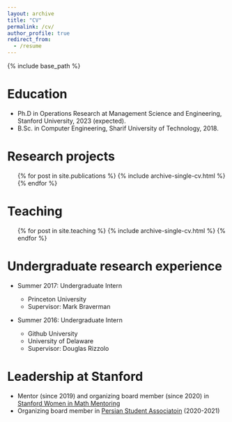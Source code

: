 ```yaml
---
layout: archive
title: "CV"
permalink: /cv/
author_profile: true
redirect_from:
  - /resume
---
```


{% include base_path %}

Education
======

* Ph.D in Operations Research at Management Science and Engineering, Stanford University, 2023 (expected).
* B.Sc. in Computer Engineering, Sharif University of Technology, 2018.
  


Research projects
======
  <ul>{% for post in site.publications %}
    {% include archive-single-cv.html %}
  {% endfor %}</ul>
  
  
Teaching
======
  <ul>{% for post in site.teaching %}
    {% include archive-single-cv.html %}
  {% endfor %}</ul>

Undergraduate research experience
======
* Summer 2017: Undergraduate Intern
  * Princeton University
  * Supervisor: Mark Braverman

* Summer 2016: Undergraduate Intern
  * Github University
  * University of Delaware
  * Supervisor: Douglas Rizzolo

Leadership at Stanford
======
* Mentor (since 2019) and organizing board member (since 2020) in [Stanford Women in Math Mentoring](http://swimm.stanford.edu/mentors3.html)
* Organizing board member in [Persian Student Associatoin](https://psa.stanford.edu/) (2020-2021)
